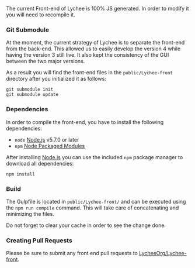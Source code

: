 The current Front-end of Lychee is 100% JS generated. In order to modify it you will need to recompile it.

### Git Submodule

At the moment, the current strategy of Lychee is to separate the front-end from the back-end.
This allowed us to easily develop the version 4 while having the version 3 still live.
It also kept the consistency of the GUI between the two major versions.

As a result you will find the front-end files in the `public/Lychee-front` directory after you initialized it as follows:

```
git submodule init
git submodule update
```

### Dependencies

In order to compile the front-end, you have to install the following dependencies:

- `node` [Node.js](http://nodejs.org) v5.7.0 or later
- `npm` [Node Packaged Modules](https://www.npmjs.org)

After installing [Node.js](http://nodejs.org) you can use the included `npm` package manager to download all dependencies:

```
npm install
```

### Build

The Gulpfile is located in `public/Lychee-front/` and can be executed using the `npm run compile` command.
This will take care of concatenating and minimizing the files.

Do not forget to clear your cache in order to see the change done.

### Creating Pull Requests

Please be sure to submit any front end pull requests to [LycheeOrg/Lychee-front](https://github.com/LycheeOrg/Lychee-front).